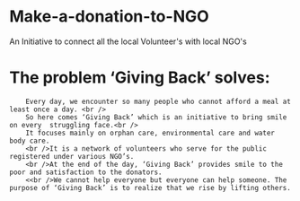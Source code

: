 # Make-a-donation-to-NGO
An Initiative to connect all the local Volunteer's with local NGO's


 # The problem ‘Giving Back’ solves:
 
        Every day, we encounter so many people who cannot afford a meal at least once a day. <br />
        So here comes ‘Giving Back’ which is an initiative to bring smile on every  struggling face.<br />
        It focuses mainly on orphan care, environmental care and water body care.
        <br />It is a network of volunteers who serve for the public registered under various NGO’s. 
        <br />At the end of the day, ‘Giving Back’ provides smile to the poor and satisfaction to the donators.
        <<br />We cannot help everyone but everyone can help someone. The purpose of ‘Giving Back’ is to realize that we rise by lifting others.

